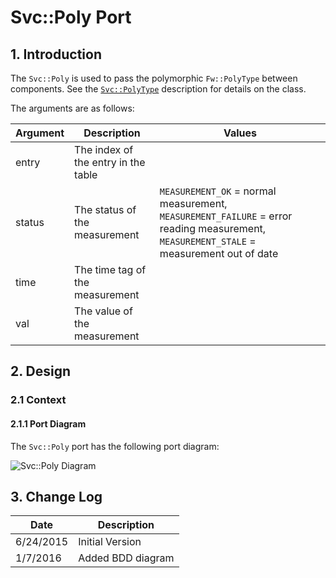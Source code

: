 # Svc::Poly Port

## 1. Introduction

The `Svc::Poly` is used to pass the polymorphic `Fw::PolyType` between components. 
See the [`Svc::PolyType`](../../../Fw/Types/docs/sdd.md) description for details on the class.

The arguments are as follows:

Argument|Description|Values
--------|-----------|------
entry   | The index of the entry in the table
status  | The status of the measurement  | `MEASUREMENT_OK` = normal measurement, `MEASUREMENT_FAILURE` = error reading measurement, `MEASUREMENT_STALE` = measurement out of date
time    | The time tag of the measurement
val     | The value of the measurement

## 2. Design

### 2.1 Context

#### 2.1.1 Port Diagram

The `Svc::Poly` port has the following port diagram:

![`Svc::Poly` Diagram](img/PolyIfBDD.jpg "Svc::Poly Port")

## 3. Change Log

Date | Description
---- | -----------
6/24/2015 |  Initial Version
1/7/2016 | Added BDD diagram



